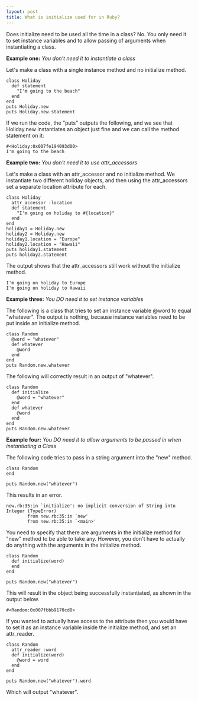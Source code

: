 ```yaml
---
layout: post
title: What is initialize used for in Ruby?
---
```


Does initialize need to be used all the time in a class?  No.
You only need it to set instance variables and to allow passing of arguments when instantiating a class.

**Example one:** *You don't need it to instantiate a class*

Let's make a class with a single instance method and no initialize method.

```
class Holiday
  def statement
    "I'm going to the beach"
  end
end
puts Holiday.new
puts Holiday.new.statement
```

If we run the code, the "puts" outputs the following, and we see that Holiday.new instantiates an object just fine and we can call the method statement on it:

```
#<Holiday:0x007fe194093d00>
I'm going to the beach
```

**Example two:** *You don't need it to use attr_accessors*

Let's make a class with an attr_accessor and no initialize method.  We instantiate two different holiday objects, and then using the attr_accessors set a separate location attribute for each.

```
class Holiday
  attr_accessor :location
  def statement
    "I'm going on holiday to #{location}"
  end
end
holiday1 = Holiday.new
holiday2 = Holiday.new
holiday1.location = "Europe"
holiday2.location = "Hawaii"
puts holiday1.statement
puts holiday2.statement
```

The output shows that the attr_accessors still work without the initialize method.

```
I'm going on holiday to Europe
I'm going on holiday to Hawaii
```

**Example three:** *You DO need it to set instance variables*

The following is a class that tries to set an instance variable @word to equal "whatever".
The output is nothing, because instance variables need to be put inside an initialize method.

```
class Random
  @word = "whatever"
  def whatever
    @word
  end
end
puts Random.new.whatever
```

The following will correctly result in an output of "whatever".

```
class Random
  def initialize
    @word = "whatever"
  end
  def whatever
    @word
  end
end
puts Random.new.whatever
```

**Example four:** *You DO need it to allow arguments to be passed in when instantiating a Class*

The following code tries to pass in a string argument into the "new" method.

```
class Random
end

puts Random.new("whatever")
```

This results in an error.

```
new.rb:35:in `initialize': no implicit conversion of String into Integer (TypeError)
        from new.rb:35:in `new'
        from new.rb:35:in `<main>'
```

You need to specify that there are arguments in the initialize method for "new" method to be able to take any.
However, you don't have to actually do anything with the arguments in the initialize method.

```
class Random
  def initialize(word)
  end
end

puts Random.new("whatever")
```

This will result in the object being successfully instantiated, as shown in the output below.

```
#<Random:0x007fbbb9170cd8>
```

If you wanted to actually have access to the attribute then you would have to set it as an instance variable inside the initialize method, and set an attr_reader.

```
class Random
  attr_reader :word
  def initialize(word)
    @word = word
  end
end

puts Random.new("whatever").word
```

Which will output "whatever".

